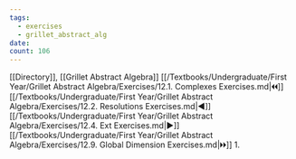 ```yaml
---
tags:
  - exercises
  - grillet_abstract_alg
date:
count: 106
---
```

[[Directory]], [[Grillet Abstract Algebra]]
[[/Textbooks/Undergraduate/First Year/Grillet Abstract Algebra/Exercises/12.1. Complexes Exercises.md|🞀🞀]] [[/Textbooks/Undergraduate/First Year/Grillet Abstract Algebra/Exercises/12.2. Resolutions Exercises.md|◀]] [[/Textbooks/Undergraduate/First Year/Grillet Abstract Algebra/Exercises/12.4. Ext Exercises.md|▶]] [[/Textbooks/Undergraduate/First Year/Grillet Abstract Algebra/Exercises/12.9. Global Dimension Exercises.md|🞂🞂]]
1. 